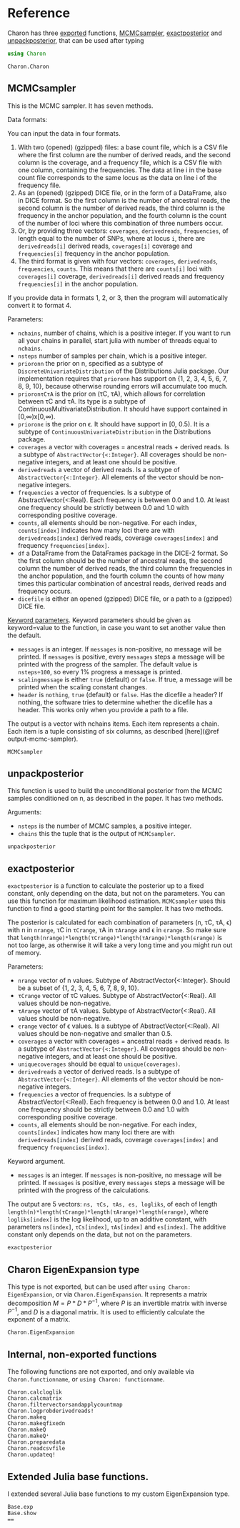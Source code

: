 # Reference

Charon has three [exported](https://docs.julialang.org/en/v1/manual/modules/#Export-lists) functions, [MCMCsampler](#mcmcsampler), [exactposterior](#exactposterior) and [unpackposterior](#unpackposterior),  that can be used after typing 
```julia
using Charon 
```
```@docs
Charon.Charon
```


## MCMCsampler 
This is the MCMC sampler. It has seven methods.

Data formats:

You can input the data in four formats. 
1. With two (opened) (gzipped) files: a base count file, which is a CSV file where the first column are the number of derived reads, and the second column is the coverage, and a frequency file, which is a CSV file with one column, containing the frequencies. The data at line i in the base count file corresponds to the same locus as the data on line i of the frequency file.   
2. As an (opened) (gzipped) DICE file, or in the form of a DataFrame, also in DICE format. So the first column is the number of ancestral reads, the second column is the number of derived reads, the third column is the frequency in the anchor population, and the fourth column is the count of the number of loci where this combination of three numbers occur. 
3. Or, by providing three vectors: `coverages`, `derivedreads`, `frequencies`, of length equal to the number of SNPs, where at locus `i`, there are `derivedreads[i]` derived reads, `coverages[i]` coverage and `frequencies[i]` frequency in the anchor population. 
4. The third format is given with four vectors: `coverages`, `derivedreads`, `frequencies`, `counts`. This means that there are `counts[i]` loci with `coverages[i]` coverage, `derivedreads[i]` derived reads and frequency `frequencies[i]` in the anchor population.

If you provide data in formats 1, 2, or 3, then the program will automatically convert it to format 4. 

Parameters:
* `nchains`, number of chains, which is a positive integer. If you want to run all your chains in parallel, start julia with number of threads equal to `nchains`. 
* `nsteps` number of samples per chain, which is a positive integer. 
* `prioronn` the prior on n, specified as a subtype of `DiscreteUnivariateDistribution` of the Distributions Julia package. Our implementation requires that `prioronn` has support on {1, 2, 3, 4, 5, 6, 7, 8, 9, 10}, because otherwise rounding errors will accumulate too much. 
* `prioronτCτA` is the prior on (τC, τA), which allows for correlation between τC and τA. Its type is a subtype of ContinuousMultivariateDistribution. It should have support contained in [0,∞)x[0,∞). 
* `prioronϵ` is the prior on ϵ. It should have support in [0, 0.5). It is a subtype of `ContinuousUnivariateDistribution` in the Distributions package. 
* `coverages` a vector with coverages = ancestral reads + derived reads. Is a subtype of `AbstractVector{<:Integer}`. All coverages should be non-negative integers, and at least one should be positive. 
* `derivedreads` a vector of derived reads. Is a subtype of `AbstractVector{<:Integer}`. All elements of the vector should be non-negative integers.
* `frequencies` a vector of frequencies. Is a subtype of AbstractVector{<:Real}. Each frequency is between 0.0 and 1.0. At least one frequency should be strictly between 0.0 and 1.0 with corresponding positive coverage. 
* `counts`, all elements should be non-negative. For each index, `counts[index]` indicates how many loci there are with `derivedreads[index]` derived reads, coverage `coverages[index]` and frequency `frequencies[index]`.  
* `df` a DataFrame from the DataFrames package in the DICE-2 format. So the first column should be the number of ancestral reads, the second column the number of derived reads, the third column the frequencies in the anchor population, and the fourth column the counts of how many times this particular combination of ancestral reads, derived reads and frequency occurs. 
* `dicefile` is either an opened (gzipped) DICE file, or a path to a (gzipped) DICE file. 

[Keyword parameters](https://docs.julialang.org/en/v1/manual/functions/#Keyword-Arguments). Keyword parameters should be given as keyword=value to the function, in case you want to set another value then the default. 
* `messages` is an integer. If `messages` is non-positive, no message will be printed. If `messages` is positive, every `messages` steps a message will be printed with the progress of the sampler. The default value is `nsteps÷100`, so every 1% progress a message is printed.  
* `scalingmessage` is either `true` (default) or `false`. If true, a message will be printed when the scaling constant changes. 
* `header` is `nothing`, `true` (default) or `false`. Has the dicefile a header? If nothing, the software tries to determine whether the dicefile has a header. This works only when you provide a path to a file.

The output is a vector with nchains items. Each item represents a chain. Each item is a tuple consisting of six columns, as described [here](@ref output-mcmc-sampler).

```@docs
MCMCsampler
```

## unpackposterior 

This function is used to build the unconditional posterior from the MCMC samples conditioned on n, as described in the paper. It has two methods. 

Arguments:
* `nsteps` is the number of MCMC samples, a positive integer. 
* `chains` this the tuple that is the output of `MCMCsampler`. 
```@docs
unpackposterior
```

## exactposterior 

`exactposterior` is a function to calculate the posterior up to a fixed constant, only depending on the data, but not on the parameters. You can use this function for maximum likelihood estimation. `MCMCsampler` uses this function to find a good starting point for the sampler. It has two methods. 

The posterior is calculated for each combination of parameters (n, τC, τA, ϵ) with n in `nrange`, τC in `τCrange`, τA in `τArange` and ϵ in `ϵrange`. So make sure that `length(nrange)*length(τCrange)*length(τArange)*length(ϵrange)` is not too large, as otherwise it will take a very long time and you might run out of memory. 

Parameters:
* `nrange` vector of n values. Subtype of AbstractVector{<:Integer}. Should be a subset of {1, 2, 3, 4, 5, 6, 7, 8, 9, 10}. 
* `τCrange` vector of τC values. Subtype of AbstractVector{<:Real}. All values should be non-negative. 
* `τArange` vector of τA values. Subtype of AbstractVector{<:Real}. All values should be non-negative. 
* `ϵrange` vector of ϵ values. Is a subtype of AbstractVector{<:Real}. All values should be non-negative and smaller than 0.5. 
* `coverages` a vector with coverages = ancestral reads + derived reads. Is a subtype of `AbstractVector{<:Integer}`. All coverages should be non-negative integers, and at least one should be positive.
* `uniquecoverages` should be equal to `unique(coverages)`.  
* `derivedreads` a vector of derived reads. Is a subtype of `AbstractVector{<:Integer}`. All elements of the vector should be non-negative integers.
* `frequencies` a vector of frequencies. Is a subtype of AbstractVector{<:Real}. Each frequency is between 0.0 and 1.0. At least one frequency should be strictly between 0.0 and 1.0 with corresponding positive coverage. 
* `counts`, all elements should be non-negative. For each index, `counts[index]` indicates how many loci there are with `derivedreads[index]` derived reads, coverage `coverages[index]` and frequency `frequencies[index]`. 

Keyword argument. 
* `messages` is an integer. If `messages` is non-positive, no message will be printed. If `messages` is positive, every `messages` steps a message will be printed with the progress of the calculations. 

The output are 5 vectors: `ns, τCs, τAs, ϵs, logliks`, of each of length `length(n)*length(τCrange)*length(τArange)*length(ϵrange)`, where `logliks[index]` is the log likelihood, up to an additive constant, with parameters `ns[index]`, `τCs[index]`, `τAs[index]` and `ϵs[index]`. The additive constant only depends on the data, but not on the parameters. 

```@docs 
exactposterior
```

## Charon EigenExpansion type 

This type is not exported, but can be used after `using Charon: EigenExpansion`, or via `Charon.EigenExpansion`. It represents a matrix decomposition $M=P*D*P^{-1}$, where $P$ is an invertible matrix with inverse $P^{-1}$, and $D$ is a diagonal matrix. It is used to efficiently calculate the exponent of a matrix. 
```@docs
Charon.EigenExpansion
```

## Internal, non-exported functions 

The following functions are not exported, and only available via `Charon.functionname`, or `using Charon: functionname`.

```@docs
Charon.calcloglik
Charon.calcmatrix
Charon.filtervectorsandapplycountmap
Charon.logprobderivedreads!
Charon.makeq
Charon.makeqfixedn
Charon.makeQ
Charon.makeQꜜ
Charon.preparedata
Charon.readcsvfile
Charon.updateq!
```

## Extended Julia base functions. 

I extended several Julia base functions to my custom EigenExpansion type. 
```@docs
Base.exp
Base.show
==
```